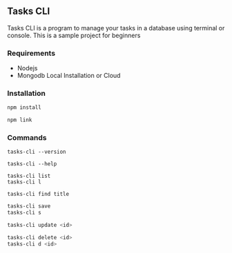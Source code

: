 ## Tasks CLI

Tasks CLI is a program to manage your tasks in a database using terminal or console. This is a sample project for beginners

### Requirements

- Nodejs
- Mongodb Local Installation or Cloud

### Installation

```sh
npm install
```

```sh
npm link
```

### Commands

```
tasks-cli --version
```

```
tasks-cli --help
```

```
tasks-cli list
tasks-cli l
```

```
tasks-cli find title
```

```sh
tasks-cli save
tasks-cli s
```

```sh
tasks-cli update <id>
```

```sh
tasks-cli delete <id>
tasks-cli d <id>
```
